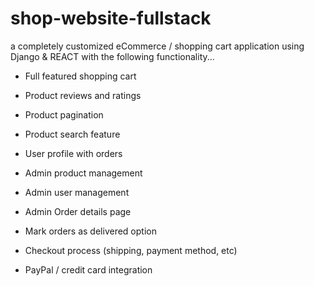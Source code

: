 # shop-website-fullstack
a completely customized eCommerce / shopping cart application using Django & REACT with the following functionality...

* Full featured shopping cart

* Product reviews and ratings

* Product pagination

* Product search feature

* User profile with orders

* Admin product management

* Admin user management

* Admin Order details page

* Mark orders as delivered option

* Checkout process (shipping, payment method, etc)

* PayPal / credit card integration
